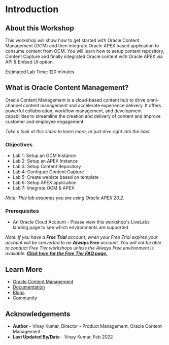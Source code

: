 # Introduction

## About this Workshop


This workshop will show how to get started with Oracle Content Management (OCM) and then integrate Oracle APEX based application to consume content from OCM. You will learn how to setup content repository, Content Capture and finally integrated Oracle content with Oracle APEX via API & Embed UI option.


Estimated Lab Time: 120 minutes

## What is Oracle Content Management?

Oracle Content Management is a cloud-based content hub to drive omni-channel content management and accelerate experience delivery. It offers powerful collaboration, workflow management, and development capabilities to streamline the creation and delivery of content and improve customer and employee engagement.

*Take a look at this video to learn more, or just dive right into the labs.*

  [](youtube:FVpVX51IqnE)


### Objectives

* Lab 1: Setup an OCM Instance
* Lab 2: Setup an APEX Instance
* Lab 3: Setup Content Repository
* Lab 4: Configure Content Capture
* Lab 5: Create webiste based on template
* Lab 6: Setup APEX application
* Lab 7: Integrate OCM & APEX

*Note: This lab assumes you are using Oracle APEX 20.2.*

### Prerequisites

- An Oracle Cloud Account - Please view this workshop's LiveLabs landing page to see which environments are supported

*Note: If you have a **Free Trial** account, when your Free Trial expires your account will be converted to an **Always Free** account. You will not be able to conduct Free Tier workshops unless the Always Free environment is available. **[Click here for the Free Tier FAQ page.](https://www.oracle.com/cloud/free/faq.html)***


## Learn More
- [Oracle Content Management](https://www.oracle.com/in/content-management/)
- [Documentation](https://docs.oracle.com/en/cloud/paas/content-cloud/index.html)
- [Blogs](https://blogs.oracle.com/content-management/)
- [Community](https://community.oracle.com/customerconnect/categories/oci-content-management)

## Acknowledgements
* **Author** - Vinay Kumar, Director - Product Management, Oracle Content Management
* **Last Updated By/Date** - Vinay Kumar, Feb 2022